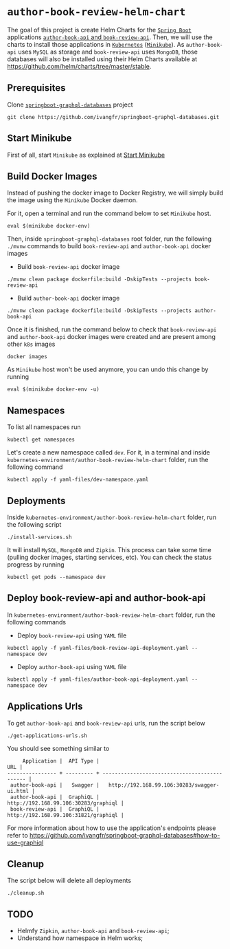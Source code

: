 # `author-book-review-helm-chart`

The goal of this project is create Helm Charts for the [`Spring Boot`](https://docs.spring.io/spring-boot/docs/current/reference/htmlsingle/)
applications [`author-book-api` and `book-review-api`](https://github.com/ivangfr/springboot-graphql-databases). Then,
we will use the charts to install those applications in [`Kubernetes`](https://kubernetes.io)
([`Minikube`](https://kubernetes.io/docs/getting-started-guides/minikube)). As `author-book-api` uses `MySQL` as storage
and `book-review-api` uses `MongoDB`, those databases will also be installed using their Helm Charts available at
https://github.com/helm/charts/tree/master/stable.

## Prerequisites

Clone [`springboot-graphql-databases`](https://github.com/ivangfr/springboot-graphql-databases) project
```
git clone https://github.com/ivangfr/springboot-graphql-databases.git
```

## Start Minikube

First of all, start `Minikube` as explained at [Start Minikube](https://github.com/ivangfr/kubernetes-environment#start-minikube)

## Build Docker Images

Instead of pushing the docker image to Docker Registry, we will simply build the image using the `Minikube` Docker daemon.

For it, open a terminal and run the command below to set `Minikube` host.
```
eval $(minikube docker-env)
```

Then, inside `springboot-graphql-databases` root folder, run the following `./mvnw` commands to build `book-review-api`
and `author-book-api` docker images

- Build `book-review-api` docker image
```
./mvnw clean package dockerfile:build -DskipTests --projects book-review-api
```

- Build `author-book-api` docker image
```
./mvnw clean package dockerfile:build -DskipTests --projects author-book-api
```

Once it is finished, run the command below to check that `book-review-api` and `author-book-api` docker images were
created and are present among other `k8s` images
```
docker images
```

As `Minikube` host won't be used anymore, you can undo this change by running   
```
eval $(minikube docker-env -u)
```

## Namespaces

To list all namespaces run
```
kubectl get namespaces
```

Let's create a new namespace called `dev`. For it, in a terminal and inside `kubernetes-environment/author-book-review-helm-chart`
folder, run the following command
```
kubectl apply -f yaml-files/dev-namespace.yaml
```

## Deployments

Inside `kubernetes-environment/author-book-review-helm-chart` folder, run the following script
```
./install-services.sh
```

It will install `MySQL`, `MongoDB` and `Zipkin`. This process can take some time (pulling docker images, starting
services, etc). You can check the status progress by running
```
kubectl get pods --namespace dev
```

## Deploy book-review-api and author-book-api

In `kubernetes-environment/author-book-review-helm-chart` folder, run the following commands

- Deploy `book-review-api` using `YAML` file
```
kubectl apply -f yaml-files/book-review-api-deployment.yaml --namespace dev
```

- Deploy `author-book-api` using `YAML` file
```
kubectl apply -f yaml-files/author-book-api-deployment.yaml --namespace dev
```

## Applications Urls

To get `author-book-api` and `book-review-api` urls, run the script below
```
./get-applications-urls.sh
```

You should see something similar to
```
     Application |  API Type |                                           URL |
---------------- + --------- + --------------------------------------------- |
 author-book-api |   Swagger |   http://192.168.99.106:30283/swagger-ui.html |
 author-book-api |  GraphiQL |          http://192.168.99.106:30283/graphiql |
 book-review-api |  GraphiQL |          http://192.168.99.106:31821/graphiql |
```

For more information about how to use the application's endpoints please refer to
https://github.com/ivangfr/springboot-graphql-databases#how-to-use-graphiql

## Cleanup

The script below will delete all deployments
```
./cleanup.sh
```

## TODO

- Helmfy `Zipkin`, `author-book-api` and `book-review-api`;
- Understand how namespace in Helm works;